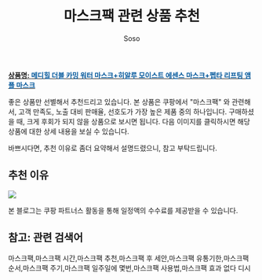 ﻿---
layout: post
title:  "마스크팩 관련 상품 추천"
author: Soso
categories: [ 디지털/가전]
tags: [마스크팩,마스크팩 시간,마스크팩 추천,마스크팩 후 세안,마스크팩 유통기한,마스크팩 순서,마스크팩 주기,마스크팩 일주일에 몇번,마스크팩 사용법,마스크팩 효과 없다 디시]
image: https://ads-partners.coupang.com/image1/AE4a9b0dFKFYF87sANz0wDeNbQoBa4YFUnqsw25tsG73vliEmcWJMHHr4Dqd3qUoButURZH77H9KezE4M66T1fH4HgIb33FWSHZVh6dakcQMfVe2SmkyU-MnvWsAqCAk2HXaYFSzjUN2jpH9gE5vzQ1PeHT_7hiyN0HZW1qjtPA4n5EFKwZxJkadckCs86yfm4CmrJPU7OX6L9haBPdOov75Qi3sKN8qdfId7J3tznLewjJ9W47dBGL18cRp7huMa2Sr7cmZY4UznyzrYb--nOpIiBaj 
description: "쿠팡에서 마스크팩 관련 상품으로 가장 고객 선호도가 높은 제품 중 하나입니다."
---

<a href="https://link.coupang.com/re/AFFSDP?lptag=AF5673682&pageKey=7784166663&itemId=21044654958&vendorItemId=73417351384&traceid=V0-153-b3deb0e77ab63be9&requestid=20240206144301310014451377&token=31850C%7CMIXED"><b>상품명: <font color='#01579B'>메디힐 더블 카밍 워터 마스크+히알루 모이스트 에센스 마스크+펩타 리프팅 앰플 마스크</font></b></a>

좋은 상품만 선별해서 추천드리고 있습니다.
본 상품은 쿠팡에서 "마스크팩" 와 관련해서, 고객 만족도, 노출 대비 판매율, 선호도가 가장 높은 제품 중의 하나입니다.
구매하셨을 때, 크게 후회가 되지 않을 상품으로 보시면 됩니다. 
다음 이미지를 클릭하시면 해당 상품에 대한 상세 내용을 보실 수 있습니다.

바쁘시다면, 추천 이유로 좀더 요약해서 설명드렸으니, 참고 부탁드립니다.

## 추천 이유 

<a href="https://link.coupang.com/re/AFFSDP?lptag=AF5673682&pageKey=7784166663&itemId=21044654958&vendorItemId=73417351384&traceid=V0-153-b3deb0e77ab63be9&requestid=20240206144301310014451377&token=31850C%7CMIXED"><img src="https://thumbnail8.coupangcdn.com/thumbnails/remote/q89/image/retail/images/2021/01/12/10/2/65a1010a-0cbe-4930-bb70-f0991d8c3d55.jpg"></a> 

본 블로그는 쿠팡 파트너스 활동을 통해 일정액의 수수료를 제공받을 수 있습니다.

## 참고: 관련 검색어    
마스크팩,마스크팩 시간,마스크팩 추천,마스크팩 후 세안,마스크팩 유통기한,마스크팩 순서,마스크팩 주기,마스크팩 일주일에 몇번,마스크팩 사용법,마스크팩 효과 없다 디시